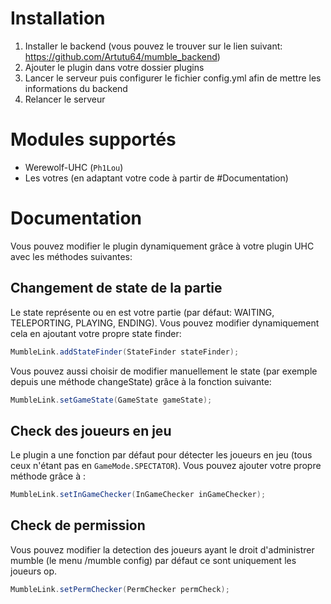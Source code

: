 # Installation

  1. Installer le backend (vous pouvez le trouver sur le lien suivant: https://github.com/Artutu64/mumble_backend)
  2. Ajouter le plugin dans votre dossier plugins
  3. Lancer le serveur puis configurer le fichier config.yml afin de mettre les informations du backend
  4. Relancer le serveur

# Modules supportés

- Werewolf-UHC (``Ph1Lou``)
- Les votres (en adaptant votre code à partir de #Documentation)

# Documentation

Vous pouvez modifier le plugin dynamiquement grâce à votre plugin UHC avec les méthodes suivantes:

## Changement de state de la partie
Le state représente ou en est votre partie (par défaut: WAITING, TELEPORTING, PLAYING, ENDING). Vous pouvez modifier dynamiquement cela en ajoutant votre propre state finder:

```java
MumbleLink.addStateFinder(StateFinder stateFinder);
```

Vous pouvez aussi choisir de modifier manuellement le state (par exemple depuis une méthode changeState) grâce à la fonction suivante:
```java
MumbleLink.setGameState(GameState gameState);
```

## Check des joueurs en jeu
Le plugin a une fonction par défaut pour détecter les joueurs en jeu (tous ceux n'étant pas en ``GameMode.SPECTATOR``). Vous pouvez ajouter votre propre méthode grâce à :
```java
MumbleLink.setInGameChecker(InGameChecker inGameChecker);
```

## Check de permission
Vous pouvez modifier la detection des joueurs ayant le droit d'administrer mumble (le menu /mumble config) par défaut ce sont uniquement les joueurs op.

```java
MumbleLink.setPermChecker(PermChecker permCheck);
```
